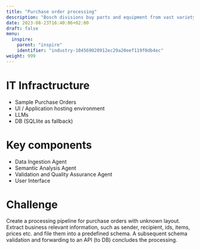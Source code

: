```yaml
---
title: "Purchase order processing"
description: "Bosch divisions buy parts and equipment from vast variety of clients. Especially for niche suppliers, written communication and contracts are paper based and not standardised. Yet, they still need to be properly processed to comply with business and legal regulations. As demand grows, manual filing requires a lot of effort and gets expensive. A flexible application that combines existing paper scanning and document archiving, optical character recognition (OCR) and automating SAP flow is supposed to minimise human effort and resulting costs."
date: 2023-08-23T16:40:06+02:00
draft: false
menu:
  inspire:
    parent: "inspire"
    identifier: "industry-104569020912ec29a20eef119f0db4ec"
weight: 999
---
```

# IT Infractructure
* Sample Purchase Orders
* UI / Application hosting environment
* LLMs
* DB (SQLlite as fallback)

# Key components
* Data Ingestion Agent
* Semantic Analysis Agent
* Validation and Quality Assurance Agent
* User Interface

# Challenge
Create a processing pipeline for purchase orders with unknown layout. Extract business relevant information, such as sender, recipient, ids, items, prices etc. and file them into a predefined schema. A subsequent schema validation and forwarding to an API (to DB) concludes the processing.